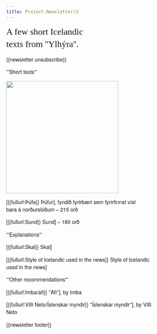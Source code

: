 ```yaml
---
title: Project:Newsletter/2
---
```


<div style="font-family:Helvetica Neue,sans-serif;font-size:14px;max-width:400px;line-height:1.4;">
<div>
<span style="font-family:Georgia;font-size:24px;line-height:1.4;">A few short Icelandic<br/>texts from ''Ylhýra''.</span>
</div>

{{newsletter unsubscribe}}

'''Short texts'''

<Image src="2014-04-27_15-23-28_Iceland_-_Blönduósi_Blönduós.JPG" width="300" link="{{fullurl:Þúfa}}"/>

[{{fullurl:Þúfa}} Þúfur], fyndið fyrirbæri sem fyrirfinnst víst <br />bara á norðurslóðum – 215 orð <level level="b2"/>

[{{fullurl:Sund}} Sund] – 180 orð <level level="a1"/>

'''Explanations'''

[{{fullurl:Skal}} Skal] <level level="b2"/>

[{{fullurl:Style of Icelandic used in the news}} Style of Icelandic used in the news] <level level="b2"/>

'''Other recommendations'''

[{{fullurl:Imba/afi}} ''Afi''], by Imba <level level="b1"/>

[{{fullurl:Villi Neto/Íslenskar myndir}} ''Íslenskar myndir''], by Villi Neto <level level="b1"/>

{{newsletter footer}}
</div>